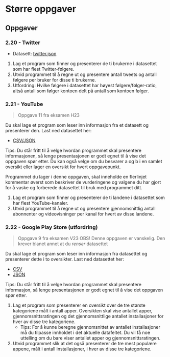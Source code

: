 # Større oppgaver

## Oppgaver

### 2.20 - Twitter

- Datasett: [twitter.json](https://raw.githubusercontent.com/thorcc/IT2-nettbok/main/pages/databehandling-og-algoritmer/vedlegg/twitter.json)

1. Lag et program som finner og presenterer de ti brukerne i datasettet som har flest Twitter-følgere.
2. Utvid programmet til å regne ut og presentere antall tweets og antall følgere per bruker for disse ti brukerne.
3. Utfordring: Hvilke følgere i datasettet har høyest følgere/følger-ratio, altså antall som følger kontoen delt på antall som kontoen følger.

### 2.21 - YouTube

> Oppgave 11 fra eksamen H23

Du skal lage et program som leser inn informasjon fra et datasett og presenterer den. Last ned datasettet her:

- [CSV/JSON](https://sokeresultat.udir.no/eksamenprovemateriell.html?kategori=rea3049&aar=2023-19&spraak=bokm%C3%A5l&trinn=annet&ferdighet=annet)

Tips: Du står fritt til å velge hvordan programmet skal presentere informasjonen, så lenge presentasjonen er godt egnet til å vise det oppgaven spør etter. Du kan også velge om du besvarer a og b i en samlet oversikt eller lager en oversikt for hvert oppgavepunkt.

Programmet du lager i denne oppgaven, skal inneholde en flerlinjet kommentar øverst som beskriver de vurderingene og valgene du har gjort for å vaske og forberede datasettet til bruk med programmet ditt.

1. Lag et program som finner og presenterer de ti landene i datasettet som har flest YouTube-kanaler.
2. Utvid programmet til å regne ut og presentere gjennomsnittlig antall abonnenter og videovisninger per kanal for hvert av disse landene.

### 2.22 - Google Play Store (utfordring)

> Oppgave 9 fra eksamen V23
> OBS! Denne oppgaven er vanskelig. Den krever blanet annet at du _renser_ datasettet

Du skal lage et program som leser inn informasjon fra datasettet og presenterer dette i to oversikter.
Last ned datasettet her:

- [CSV](https://sokeresultat.udir.no/eksamenprovemateriell.html?kategori=rea3053&aar=2023-6&spraak=bokm%C3%A5l&trinn=annet&ferdighet=annet)
- [JSON](https://sokeresultat.udir.no/eksamenprovemateriell.html?kategori=rea3053&aar=2023-7&spraak=bokm%C3%A5l&trinn=annet&ferdighet=annet)

Tips: Du står fritt til å velge hvordan programmet skal presentere informasjon, så lenge presentasjonen er godt egnet til å vise det oppgaven spør etter.

1. Lag et program som presenterer en oversikt over de tre største kategoriene målt i antall apper. Oversikten skal vise antallet apper, gjennomsnittsratingen og det gjennomsnittlige antallet installasjoner for hver av disse tre kategoriene.
   - Tips: For å kunne beregne gjennomsnittet av antallet installasjoner må du tilpasse innholdet i det aktuelle datafeltet. Du vil få noe uttelling om du bare viser antallet apper og gjennomsnittsratingen.
2. Utvid programmet slik at det også presenterer de tre mest populære appene, målt i antall installasjoner, i hver av disse tre kategoriene.

